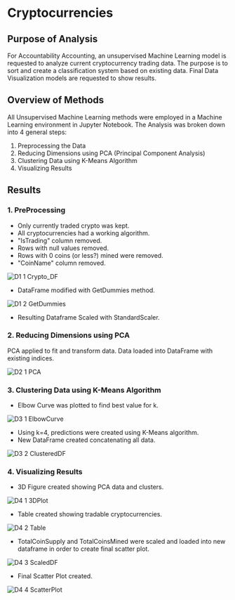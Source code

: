 # Cryptocurrencies
## Purpose of Analysis
For Accountability Accounting, an unsupervised Machine Learning model is requested to analyze current cryptocurrency trading data.  The purpose is to sort and create a classification system based on existing data.  Final Data Visualization models are requested to show results.

## Overview of Methods
All Unsupervised Machine Learning methods were employed in a Machine Learning environment in Jupyter Notebook.  The Analysis was broken down into 4 general steps:
1. Preprocessing the Data
2. Reducing Dimensions using PCA (Principal Component Analysis)
3. Clustering Data using K-Means Algorithm
4. Visualizing Results

## Results 
### **1.** PreProcessing
- Only currently traded crypto was kept.
- All cryptocurrencies had a working algorithm.
- "IsTrading" column removed.
- Rows with null values removed.
- Rows with 0 coins (or less?) mined were removed.
- "CoinName" column removed.

![D1 1 Crypto_DF](https://user-images.githubusercontent.com/106561880/194784134-b905c7e1-daf1-4b8b-b111-ee199ac87591.png)

- DataFrame modified with GetDummies method.

![D1 2 GetDummies](https://user-images.githubusercontent.com/106561880/194784147-16a39569-2fff-4f72-b8dd-847a621bf7e0.png)

- Resulting Dataframe Scaled with StandardScaler.


### **2.** Reducing Dimensions using PCA
PCA applied to fit and transform data.  Data loaded into DataFrame with existing indices.

![D2 1 PCA](https://user-images.githubusercontent.com/106561880/194784156-c9cdf8c1-acc0-4536-ac0e-99bcdd7e118b.png)


### **3.** Clustering Data using K-Means Algorithm
- Elbow Curve was plotted to find best value for k.

![D3 1 ElbowCurve](https://user-images.githubusercontent.com/106561880/194784164-f014dc65-1cb1-4fa5-aefb-b2d43e7a8793.png)

- Using k=4, predictions were created using K-Means algorithm.
- New DataFrame created concatenating all data.

![D3 2 ClusteredDF](https://user-images.githubusercontent.com/106561880/194784172-3dfb0f78-303a-4247-b33d-4da15afba906.png)

### **4.** Visualizing Results
- 3D Figure created showing PCA data and clusters.

![D4 1 3DPlot](https://user-images.githubusercontent.com/106561880/194784175-171e3cd6-779a-4d3d-8d4b-4c42ea1467fc.png)

- Table created showing tradable cryptocurrencies.

![D4 2 Table](https://user-images.githubusercontent.com/106561880/194784181-2c50831a-b93d-4a5e-ad45-739659e46276.png)

- TotalCoinSupply and TotalCoinsMined were scaled and loaded into new dataframe in order to create final scatter plot.

![D4 3 ScaledDF](https://user-images.githubusercontent.com/106561880/194784189-30971839-5953-4375-82c0-3c0b7ac8c80e.png)

- Final Scatter Plot created.

![D4 4 ScatterPlot](https://user-images.githubusercontent.com/106561880/194784193-c271a72f-22dc-4dfa-ad6d-867be7bd1253.png)


